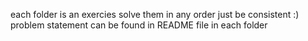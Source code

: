 each folder is an exercies
solve them in any order just be consistent :)
problem statement can be found in README file in each folder
